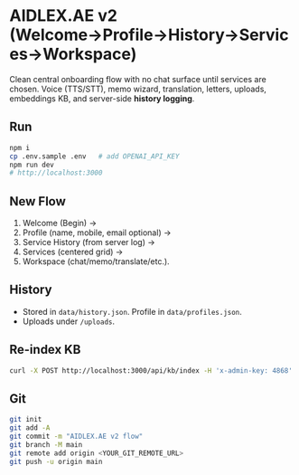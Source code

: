 # AIDLEX.AE v2 (Welcome→Profile→History→Services→Workspace)

Clean central onboarding flow with no chat surface until services are chosen. Voice (TTS/STT), memo wizard, translation, letters, uploads, embeddings KB, and server-side **history logging**.

## Run
```bash
npm i
cp .env.sample .env   # add OPENAI_API_KEY
npm run dev
# http://localhost:3000
```

## New Flow
1. Welcome (Begin) →
2. Profile (name, mobile, email optional) →
3. Service History (from server log) →
4. Services (centered grid) →
5. Workspace (chat/memo/translate/etc.).

## History
- Stored in `data/history.json`. Profile in `data/profiles.json`.
- Uploads under `/uploads`.

## Re-index KB
```bash
curl -X POST http://localhost:3000/api/kb/index -H 'x-admin-key: 4868'
```

## Git
```bash
git init
git add -A
git commit -m "AIDLEX.AE v2 flow"
git branch -M main
git remote add origin <YOUR_GIT_REMOTE_URL>
git push -u origin main
```

